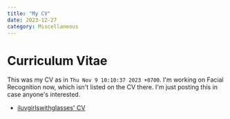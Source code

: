 ```yaml
---
title: "My CV"
date: 2023-12-27
category: Miscellaneous
---
```


# Curriculum Vitae

This was my CV as in `Thu Nov 9 10:10:37 2023 +0700`. I'm working on Facial Recognition now, which isn't listed on the CV there. I'm just posting this in case anyone's interested.

- [iluvgirlswithglasses' CV](https://raw.githubusercontent.com/iluvgirlswithglasses/iluvgirlswithglasses/main/cv/cv.pdf)

